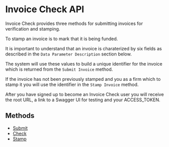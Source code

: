 # Invoice Check API

Invoice Check provides three methods for submitting invoices for verification and stamping.

To stamp an invoice is to mark that it is being funded.

It is important to understand that an invoice is charaterized by six fields as described in the `Data Parameter Description` section below.

The system will use these values to build a unique identifier for the invoice which is returned from the `Submit Invoice` method. 

If the invoice has not been previously stamped and you as a firm which to stamp it you will use the identifier in the `Stamp Invoice` method.

After you have signed up to become an Invoice Check user you will receive the root URL, a link to a Swagger UI for testing and your ACCESS_TOKEN.

    

## Methods

* [Submit](api-submit.md)
* [Check](api-check.md)
* [Stamp](api-stamp.md)
